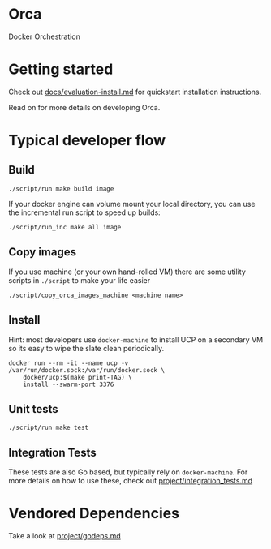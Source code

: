 # Orca

Docker Orchestration


# Getting started
Check out [docs/evaluation-install.md](docs/evaluation-install.md) for quickstart installation instructions.


Read on for more details on developing Orca.

# Typical developer flow

## Build

    ./script/run make build image

If your docker engine can volume mount your local directory, you can use the incremental run script to speed up builds:

    ./script/run_inc make all image

## Copy images

If you use machine (or your own hand-rolled VM) there are some utility scripts in `./script` to make your life easier

    ./script/copy_orca_images_machine <machine name>


## Install
Hint: most developers use `docker-machine` to install UCP on a secondary VM
so its easy to wipe the slate clean periodically.

    docker run --rm -it --name ucp -v /var/run/docker.sock:/var/run/docker.sock \
        docker/ucp:$(make print-TAG) \
        install --swarm-port 3376

## Unit tests

    ./script/run make test

## Integration Tests
These tests are also Go based, but typically rely on
`docker-machine`.  For more details on how to use these, check out
[project/integration_tests.md](project/integration_tests.md)


# Vendored Dependencies

Take a look at [project/godeps.md](project/godeps.md)
